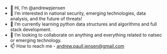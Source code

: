 - 👋 Hi, I’m @andrewpjensen
- 👀 I’m interested in national security, emerging technologies, data analysis, and the future of threats!
- 🌱 I’m currently learning python data structures and algorithms and full stack development. 
- 💞️ I’m looking to collaborate on anything and everything related to natsec or emerging technology. 
- 📫 How to reach me - andrew.paull.jensen@gmail.com

<!---
andrewpjensen/andrewpjensen is a ✨ special ✨ repository because its `README.md` (this file) appears on your GitHub profile.
You can click the Preview link to take a look at your changes.
--->
